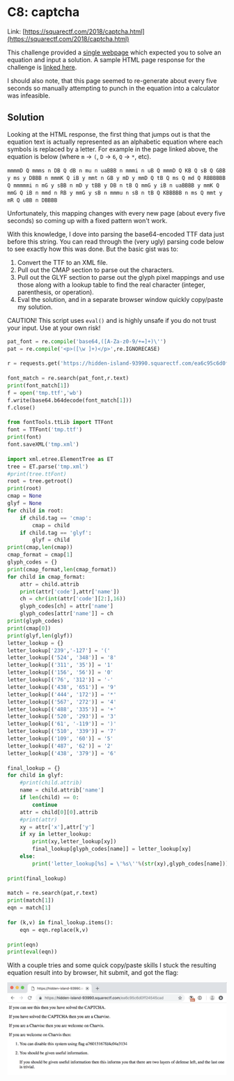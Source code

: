 # C8: captcha

Link: [https://squarectf.com/2018/captcha.html](https://squarectf.com/2018/captcha.html)

This challenge provided a [single webpage](https://hidden-island-93990.squarectf.com/ea6c95c6d0ff24545cad) which expected you to solve an equation and input a solution. A sample HTML page response for the challenge is [linked here](./files/captcha_sample.html).

I should also note, that this page seemed to re-generate about every five seconds so manually attempting to punch in the equation into a calculator was infeasible.

## Solution

Looking at the HTML response, the first thing that jumps out is that the equation text is actually represented as an alphabetic equation where each symbols is replaced by a letter. For example in the page linked above, the equation is below (where `m` -> `(`, `D` -> `6`, `Q` -> `*`, etc).

`mmmmD Q mmms n DB Q dB n mu n uaBBB n mmmi n uB Q mmmD Q KB Q sB Q GBB y ms y DBBB n mmmK Q iB y mmt n GB y mD y mmD Q tB Q ms Q md Q RBBBBBB Q mmmmmi n mG y sBB n mD y tBB y DB n tB Q mmG y iB n uaBBBB y mmK Q mmG Q iB n mmd n RB y mmG y sB n mmmu n sB n tB Q KBBBBB n ms Q mmt y mR Q uBB n DBBBB`

Unfortunately, this mapping changes with every new page (about every five seconds) so coming up with a fixed pattern won't work.

With this knowledge, I dove into parsing the base64-encoded TTF data just before this string. You can read through the (very ugly) parsing code below to see exactly how this was done. But the basic gist was to:

1. Convert the TTF to an XML file.
2. Pull out the CMAP section to parse out the characters.
3. Pull out the GLYF section to parse out the glyph pixel mappings and use those along with a lookup table to find the real character (integer, parenthesis, or operation).
4. Eval the solution, and in a separate browser window quickly copy/paste my solution.

CAUTION! This script uses `eval()` and is highly unsafe if you do not trust your input. Use at your own risk!

```python
pat_font = re.compile('base64,([A-Za-z0-9/+=]+)\'')
pat = re.compile('<p>([\w ]+)</p>',re.IGNORECASE)

r = requests.get('https://hidden-island-93990.squarectf.com/ea6c95c6d0ff24545cad')

font_match = re.search(pat_font,r.text)
print(font_match[1])
f = open('tmp.ttf','wb')
f.write(base64.b64decode(font_match[1]))
f.close()

from fontTools.ttLib import TTFont
font = TTFont('tmp.ttf')
print(font)
font.saveXML('tmp.xml')

import xml.etree.ElementTree as ET
tree = ET.parse('tmp.xml')
#print(tree.ttFont)
root = tree.getroot()
print(root)
cmap = None
glyf = None
for child in root:
	if child.tag == 'cmap':
		cmap = child
	if child.tag == 'glyf':
		glyf = child
print(cmap,len(cmap))
cmap_format = cmap[1]
glyph_codes = {}
print(cmap_format,len(cmap_format))
for child in cmap_format:
	attr = child.attrib
	print(attr['code'],attr['name'])
	ch = chr(int(attr['code'][2:],16))
	glyph_codes[ch] = attr['name']
	glyph_codes[attr['name']] = ch
print(glyph_codes)
print(cmap[0])
print(glyf,len(glyf))
letter_lookup = {}
letter_lookup['239','-127'] = '('
letter_lookup[('524', '348')] = '8'
letter_lookup[('311', '35')] = '1'
letter_lookup[('156', '56')] = '0'
letter_lookup[('76', '312')] = '-'
letter_lookup[('438', '651')] = '9'
letter_lookup[('444', '172')] = '*'
letter_lookup[('567', '272')] = '4'
letter_lookup[('488', '335')] = '+'
letter_lookup[('520', '293')] = '3'
letter_lookup[('61', '-119')] = ')'
letter_lookup[('510', '339')] = '7'
letter_lookup[('109', '60')] = '5'
letter_lookup[('487', '62')] = '2'
letter_lookup[('438', '379')] = '6'

final_lookup = {}
for child in glyf:
	#print(child.attrib)
	name = child.attrib['name']
	if len(child) == 0:
		continue
	attr = child[0][0].attrib
	#print(attr)
	xy = attr['x'],attr['y']
	if xy in letter_lookup:
		print(xy,letter_lookup[xy])
		final_lookup[glyph_codes[name]] = letter_lookup[xy]
	else:
		print('letter_lookup[%s] = \'%s\''%(str(xy),glyph_codes[name]))

print(final_lookup)

match = re.search(pat,r.text)
print(match[1])
eqn = match[1]

for (k,v) in final_lookup.items():
	eqn = eqn.replace(k,v)

print(eqn)
print(eval(eqn))
```

With a couple tries and some quick copy/paste skills I stuck the resulting equation result into by browser, hit submit, and got the flag:

![Captcha Submit Result](./images/captcha_submit.png)